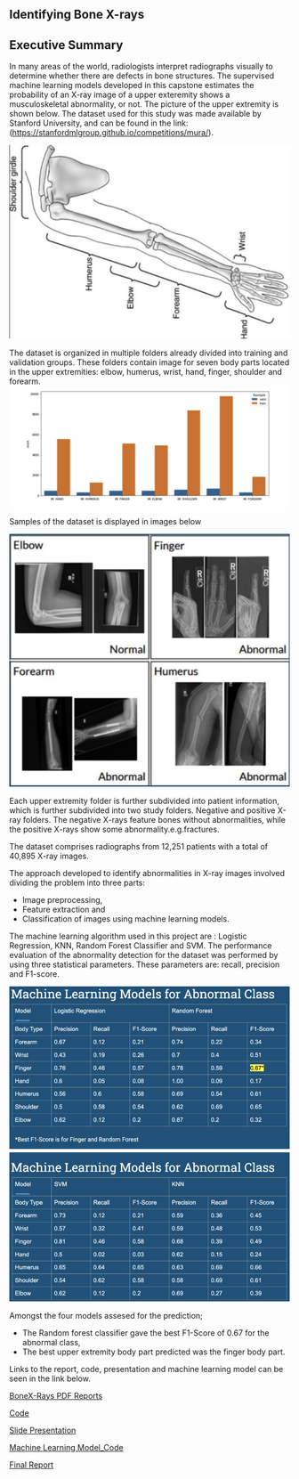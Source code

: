 ## Identifying Bone X-rays

## Executive Summary

In many areas of the world, radiologists interpret radiographs visually to determine whether there are defects in bone structures. The supervised machine learning models developed in this capstone estimates the probability of an X-ray image of a upper exteremity shows a musculoskeletal abnormality, or not. The picture of the upper extremity is shown below. The dataset used for this study was made available by Stanford University, and can be found in the link: (https://stanfordmlgroup.github.io/competitions/mura/).


![](https://github.com/dreamtx01/BoneXRays/blob/master/Image/BigPicture2.png)


The dataset is organized in multiple folders already divided into training and validation groups. These folders contain image for seven body parts located in the upper extremities: elbow, humerus, wrist, hand, finger, shoulder and forearm.
![](https://github.com/dreamtx01/BoneXRays/blob/master/Image/Dataset.jpg)

Samples of the dataset is displayed in images below

![](https://github.com/dreamtx01/BoneXRays/blob/master/Image/Dataset.png)

Each upper extremity folder is further subdivided into patient information, which is further subdivided into two study folders. Negative and positive X-ray folders. The negative X-rays feature bones without abnormalities, while the positive X-rays show some abnormality.e.g.fractures.


The dataset comprises radiographs from 12,251 patients with a total of 40,895 X-ray images.

The approach developed to identify abnormalities in X-ray images involved dividing the problem into three parts:

* Image preprocessing, 
* Feature extraction and 
* Classification of images using machine learning models.



The machine learning algorithm used in this project are : Logistic Regression, KNN, Random Forest Classifier and SVM.
The performance evaluation of the abnormality detection for the dataset was performed by using three statistical parameters. These parameters are: recall, precision and F1-score.

![](https://github.com/dreamtx01/BoneXRays/blob/master/Image/MachineLearningBones.png)

Amongst the four models assesed for the prediction; 
* The Random forest classifier gave the best F1-Score of 0.67 for the abnormal class,
* The best upper extremity body part predicted was the finger body part.
 


Links to the report, code, presentation and machine learning model can be seen in the link below.

[BoneX-Rays PDF Reports](https://github.com/dreamtx01/BoneXRays/tree/master/Documents)

[Code](https://github.com/dreamtx01/BoneXRays/tree/master/Code)

[Slide Presentation](https://github.com/dreamtx01/BoneXRays/blob/master/Documents/Capstone2_Identifying%20XRays_SlideDeck%20(2).pdf)

[Machine Learning Model_Code](https://github.com/dreamtx01/BoneXRays/blob/master/Code/Capstone2_Machine_Learning_ver4.ipynb)

[Final Report](https://github.com/dreamtx01/BoneXRays/blob/master/Documents/Capstone2%20_Final%20Report.pdf)
